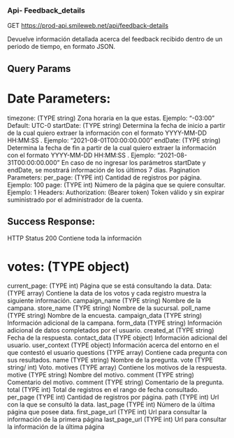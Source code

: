 ### Api- Feedback_details

GET  https://prod-api.smileweb.net/api/feedback-details

Devuelve información detallada acerca del feedback recibido dentro de un periodo de tiempo, en formato JSON.

## Query Params

# Date Parameters:
timezone: (TYPE string)
Zona horaria en la que estas. Ejemplo: “-03:00”
Default: UTC-0
startDate: (TYPE string)
Determina la fecha de inicio a partir de la cual quiero extraer la información con el formato YYYY-MM-DD HH:MM:SS . Ejemplo: “2021-08-01T00:00:00.000”
endDate: (TYPE string)
Determina la fecha de fin a partir de la cual quiero extraer la información con el formato YYYY-MM-DD HH:MM:SS . Ejemplo: “2021-08-31T00:00:00.000”
En caso de no ingresar los parámetros startDate y endDate, se mostrará información de los últimos 7 días.
Pagination Parameters:
per_page: (TYPE int)
Cantidad de registros por página. Ejemplo: 100
page: (TYPE int)
Número de la página que se quiere consultar. Ejemplo: 1
Headers:
Authorization: (Bearer token)
Token válido y sin expirar suministrado por el administrador de la cuenta.

## Success Response:
HTTP Status 200
Contiene toda la información
# votes: (TYPE object)
current_page: (TYPE int)
Página que se está consultando la data.
Data: (TYPE array)
Contiene la data de los votos y cada registro muestra la siguiente información.
campaign_name  (TYPE string)
Nombre de la campana.
store_name  (TYPE string)
Nombre de la sucursal.
poll_name  (TYPE string)
Nombre de la encuesta.
campaign_data  (TYPE string)
Información adicional de la campana.
form_data  (TYPE string)
Información adicional de datos completados por el usuario.
created_at (TYPE string)
Fecha de la respuesta.
contact_data (TYPE object)
Información adicional del usuario.
user_context (TYPE object)
Información acerca del entorno en el que contestó el usuario
questions (TYPE array)
Contiene cada pregunta con sus resultados.
name (TYPE string)
Nombre de la pregunta.
vote (TYPE string/ int)
Voto.
motives (TYPE array)
Contiene los motivos de la respuesta.
motive (TYPE string) 
Nombre del motivo.
comment (TYPE string)
Comentario del motivo.
comment (TYPE string)
Comentario de la pregunta.
total (TYPE int)
Total de registros en el rango de fecha consultado.
per_page (TYPE int)
Cantidad de registros por página.
path (TYPE int)
Url con la que se consultó la data.
last_page (TYPE int)
Número de la última página que posee data.
first_page_url (TYPE int)
Url para consultar la información de la primera página
last_page_url (TYPE int)
Url para consultar la información de la última página
